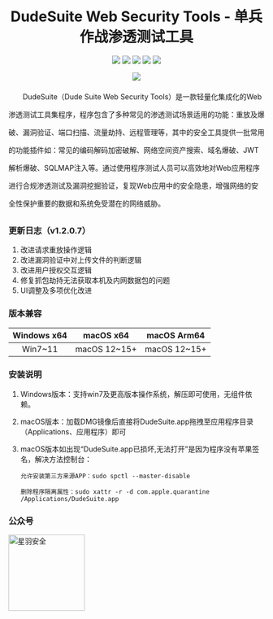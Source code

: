 
<p align="center">
  <h1 align="center">DudeSuite Web Security Tools - 单兵作战渗透测试工具</h1>
</p>

<p align="center">
<a href="https://www.dudesuite.cn/" target='_blank'><img src="https://img.shields.io/badge/%E5%AE%98%E6%96%B9%E7%BD%91%E7%AB%99-%E7%82%B9%E5%87%BB%E6%89%93%E5%BC%80style=square"></a>
<a href="https://github.com/x364e3ab6/DudeSuite/releases/"><img src="https://img.shields.io/github/release/x364e3ab6/DudeSuite?label=%E6%9C%80%E6%96%B0%E7%89%88%E6%9C%AC&style=square"></a>
<a href="https://github.com/x364e3ab6/DudeSuite/releases"><img src="https://img.shields.io/github/downloads/x364e3ab6/DudeSuite/total?label=%E4%B8%8B%E8%BD%BD%E6%AC%A1%E6%95%B0&style=square"></a>
<a href="https://github.com/x364e3ab6/DudeSuite/issues"><img src="https://img.shields.io/github/issues-raw/x364e3ab6/DudeSuite?label=%E9%97%AE%E9%A2%98%E5%8F%8D%E9%A6%88&style=square"></a>
<a href="https://github.com/x364e3ab6/DudeSuite/discussions"><img src="https://img.shields.io/github/stars/x364e3ab6/DudeSuite?label=%E7%82%B9%E8%B5%9E%E6%98%9F%E6%98%9F&style=square"></a>
</p>

<p align="center">
    <img src="https://github.com/user-attachments/assets/e8fa15b8-9964-4c24-b6dd-e92b6bc59a9e"> 
</p>

<p style="line-height: 2.5;">
&emsp;&emsp;DudeSuite（Dude Suite Web Security Tools）是一款轻量化集成化的Web渗透测试工具集程序，程序包含了多种常见的渗透测试场景适用的功能：重放及爆破、漏洞验证、端口扫描、流量劫持、远程管理等，其中的安全工具提供一批常用的功能插件如：常见的编码解码加密破解、网络空间资产搜索、域名爆破、JWT解析爆破、SQLMAP注入等。通过使用程序测试人员可以高效地对Web应用程序进行合规渗透测试及漏洞挖掘验证，复现Web应用中的安全隐患，增强网络的安全性保护重要的数据和系统免受潜在的网络威胁。
</p>


### 更新日志（v1.2.0.7）

1. 改进请求重放操作逻辑
2. 改进漏洞验证中对上传文件的判断逻辑
3. 改进用户授权交互逻辑
4. 修复抓包劫持无法获取本机及内网数据包的问题
5. UI调整及多项优化改进

### 版本兼容

| Windows x64 | macOS x64 | macOS Arm64 |
| :----:| :----: | :----: |
| Win7~11 | macOS 12~15+ | macOS 12~15+ |

### 安装说明

1. Windows版本：支持win7及更高版本操作系统，解压即可使用，无组件依赖。
2. macOS版本：加载DMG镜像后直接将DudeSuite.app拖拽至应用程序目录（Applications、应用程序）即可
3. macOS版本如出现“DudeSuite.app已损坏,无法打开”是因为程序没有苹果签名，解决方法控制台：
   
   `允许安装第三方来源APP：sudo spctl --master-disable`
   
   `删除程序隔离属性：sudo xattr -r -d com.apple.quarantine /Applications/DudeSuite.app`

### 公众号
<img src="https://github.com/user-attachments/assets/1fa2ddec-b536-4649-bbaa-374f8dbee43e" alt="星羽安全" style="height:150px;">
